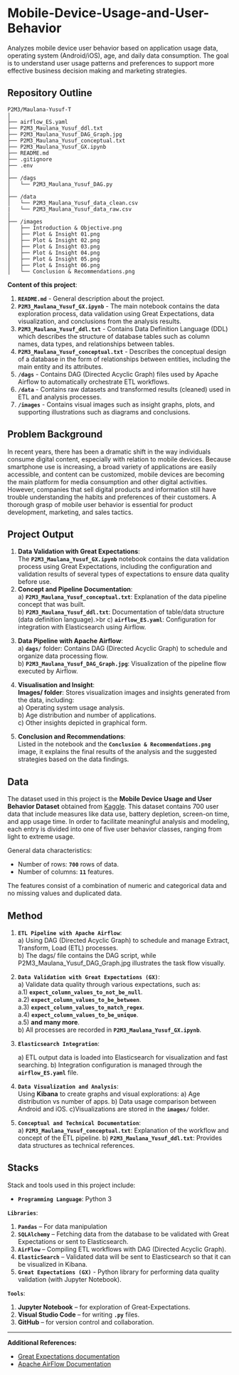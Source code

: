 # Mobile-Device-Usage-and-User-Behavior
Analyzes mobile device user behavior based on application usage data, operating system (Android/iOS), age, and daily data consumption. The goal is to understand user usage patterns and preferences to support more effective business decision making and marketing strategies.

## Repository Outline
```
P2M3/Maulana-Yusuf-T
│
├── airflow_ES.yaml
├── P2M3_Maulana_Yusuf_ddl.txt
├── P2M3_Maulana_Yusuf_DAG_Graph.jpg
├── P2M3_Maulana_Yusuf_conceptual.txt
├── P2M3_Maulana_Yusuf_GX.ipynb
├── README.md
├── .gitignore
├── .env
│
├── /dags
│   └── P2M3_Maulana_Yusuf_DAG.py
│
├── /data
│   └── P2M3_Maulana_Yusuf_data_clean.csv
|   └── P2M3_Maulana_Yusuf_data_raw.csv
│
├── /images
│   ├── Introduction & Objective.png
│   ├── Plot & Insight 01.png
│   ├── Plot & Insight 02.png
│   ├── Plot & Insight 03.png
│   ├── Plot & Insight 04.png
│   ├── Plot & Insight 05.png
│   ├── Plot & Insight 06.png
│   └── Conclusion & Recommendations.png

```

**Content of this project**:
1. **`README.md`** - General description about the project.<br>
2. **`P2M3_Maulana_Yusuf_GX.ipynb`** - The main notebook contains the data exploration process, data validation using Great Expectations, data visualization, and conclusions from the analysis results.<br>
3. **`P2M3_Maulana_Yusuf_ddl.txt`** - Contains Data Definition Language (DDL) which describes the structure of database tables such as column names, data types, and relationships between tables.<br>
4. **`P2M3_Maulana_Yusuf_conceptual.txt`** - Describes the conceptual design of a database in the form of relationships between entities, including the main entity and its attributes.<br>
5. **`/dags`** - Contains DAG (Directed Acyclic Graph) files used by Apache Airflow to automatically orchestrate ETL workflows.<br>
6. **`/data`** - Contains raw datasets and transformed results (cleaned) used in ETL and analysis processes.
7. **`/images`** - Contains visual images such as insight graphs, plots, and supporting illustrations such as diagrams and conclusions.<p>

## Problem Background
In recent years, there has been a dramatic shift in the way individuals consume digital content, especially with relation to mobile devices.  Because smartphone use is increasing, a broad variety of applications are easily accessible, and content can be customized, mobile devices are becoming the main platform for media consumption and other digital activities.  However, companies that sell digital products and information still have trouble understanding the habits and preferences of their customers.  A thorough grasp of mobile user behavior is essential for product development, marketing, and sales tactics.

## Project Output
1. **Data Validation with Great Expectations**:<br>
The **`P2M3_Maulana_Yusuf_GX.ipynb`** notebook contains the data validation process using Great Expectations, including the configuration and validation results of several types of expectations to ensure data quality before use.
2. **Concept and Pipeline Documentation**:<br>
a) **`P2M3_Maulana_Yusuf_conceptual.txt`**: Explanation of the data pipeline concept that was built.<br>
b) **`P2M3_Maulana_Yusuf_ddl.txt`**: Documentation of table/data structure (data definition language).>br
c) **`airflow_ES.yaml`**: Configuration for integration with Elasticsearch using Airflow.<p>
3. **Data Pipeline with Apache Airflow**:<br>
a) **`dags/`** folder: Contains DAG (Directed Acyclic Graph) to schedule and organize data processing flow.<br>
b) **`P2M3_Maulana_Yusuf_DAG_Graph.jpg`**: Visualization of the pipeline flow executed by Airflow.<p>
4. **Visualisation and Insight**:<br>
**Images/ folder**: Stores visualization images and insights generated from the data, including:<br>
    a) Operating system usage analysis.<br>
    b) Age distribution and number of applications.<br>
    c) Other insights depicted in graphical form.<p>
5. **Conclusion and Recommendations**: <br>
Listed in the notebook and the **`Conclusion & Recommendations.png`** image, it explains the final results of the analysis and the suggested strategies based on the data findings.

## Data
The dataset used in this project is the **Mobile Device Usage and User Behavior Dataset** obtained from [Kaggle](https://www.kaggle.com/datasets/valakhorasani/mobile-device-usage-and-user-behavior-dataset/data). This dataset contains 700 user data that include measures like data use, battery depletion, screen-on time, and app usage time.  In order to facilitate meaningful analysis and modeling, each entry is divided into one of five user behavior classes, ranging from light to extreme usage.

General data characteristics:
- Number of rows: **`700`** rows of data.
- Number of columns: **`11`** features.<p>

The features consist of a combination of numeric and categorical data and no missing values ​​and duplicated data.

## Method
1. **`ETL Pipeline with Apache Airflow`**:<br>
a) Using DAG (Directed Acyclic Graph) to schedule and manage Extract, Transform, Load (ETL) processes.<br>
b) The dags/ file contains the DAG script, while P2M3_Maulana_Yusuf_DAG_Graph.jpg illustrates the task flow visually.<p>

2. **`Data Validation with Great Expectations (GX)`**:<br>
a) Validate data quality through various expectations, such as:<br>
a.1) **`expect_column_values_to_not_be_null`**.<br>
a.2) **`expect_column_values_to_be_between`**.<br>
a.3) **`expect_column_values_to_match_regex`**.<br>
a.4) **`expect_column_values_to_be_unique`**.<br>
a.5) **and many more**.<br>
b) All processes are recorded in **`P2M3_Maulana_Yusuf_GX.ipynb`**.

3. **`Elasticsearch Integration`**:<p>
a) ETL output data is loaded into Elasticsearch for visualization and fast searching.
b) Integration configuration is managed through the **`airflow_ES.yaml`** file.

4. **`Data Visualization and Analysis`**:<br>
Using **Kibana** to create graphs and visual explorations:
    a) Age distribution vs number of apps.
    b) Data usage comparison between Android and iOS.
    c)Visualizations are stored in the **`images/`** folder.

5. **`Conceptual and Technical Documentation`**:<br>
a) **`P2M3_Maulana_Yusuf_conceptual.txt`**: Explanation of the workflow and concept of the ETL pipeline.
b) **`P2M3_Maulana_Yusuf_ddl.txt`**: Provides data structures as technical references.

## Stacks
Stack and tools used in this project include:
- **`Programming Language`**: Python 3

**`Libraries`**:
1. **`Pandas`** – For data manipulation
2. **`SQLAlchemy`** – Fetching data from the database to be validated with Great Expectations or sent to Elasticsearch.
3. **`AirFlow`** – Compiling ETL workflows with DAG (Directed Acyclic Graph).
4. **`ElasticSearch`** – Validated data will be sent to Elasticsearch so that it can be visualized in Kibana.
5. **`Great Expectations (GX)`** - Python library for performing data quality validation (with Jupyter Notebook).

**`Tools`**:
1. **Jupyter Notebook** – for exploration of Great-Expectations.
2. **Visual Studio Code** – for writing **`.py`** files.
3. **GitHub** – for version control and collaboration.

---

**Additional References:**
- [Great Expectations documentation](https://docs.greatexpectations.io/docs/home/)
- [Apache AirFlow Documentation](https://airflow.apache.org/docs/)
